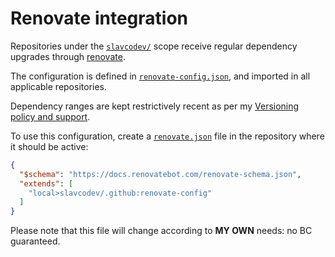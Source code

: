 # Renovate integration

Repositories under the [`slavcodev/`](https://github.com/slavcodev/) scope receive regular dependency
upgrades through [renovate](https://github.com/renovatebot/renovate/).

The configuration is defined in [`renovate-config.json`](./renovate-config.json), and imported in all applicable
repositories.

Dependency ranges are kept restrictively recent as per my [Versioning policy and support](./versioning.md).

To use this configuration, create a [`renovate.json`](./renovate.json) file in the repository where it should be active:

```json
{
  "$schema": "https://docs.renovatebot.com/renovate-schema.json",
  "extends": [
    "local>slavcodev/.github:renovate-config"
  ]
}
```

Please note that this file will change according to **MY OWN** needs: no BC guaranteed.
